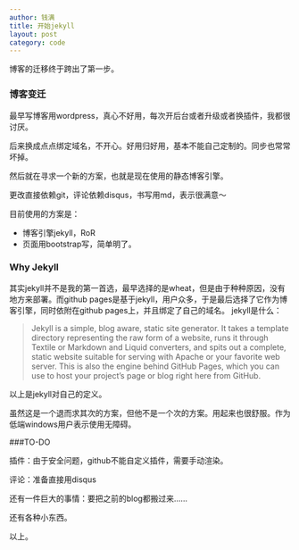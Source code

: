 ```yaml
---
author: 钱满
title: 开始jekyll
layout: post
category: code
---
```


博客的迁移终于跨出了第一步。
### 博客变迁
最早写博客用wordpress，真心不好用，每次开后台或者升级或者换插件，我都很讨厌。

后来换成点点绑定域名，不开心。好用归好用，基本不能自己定制的。同步也常常坏掉。

然后就在寻求一个新的方案，也就是现在使用的静态博客引擎。

更改直接依赖git，评论依赖disqus，书写用md，表示很满意～

目前使用的方案是：

* 博客引擎jekyll，RoR
* 页面用bootstrap写，简单明了。


### Why Jekyll
其实jekyll并不是我的第一首选，最早选择的是wheat，但是由于种种原因，没有地方来部署。而github pages是基于jekyll，用户众多，于是最后选择了它作为博客引擎，同时依附在github pages上，并且绑定了自己的域名。
jekyll是什么：
> Jekyll is a simple, blog aware, static site generator. It takes a template directory representing the raw form of a website, runs it through Textile or Markdown and Liquid converters, and spits out a complete, static website suitable for serving with Apache or your favorite web server. This is also the engine behind GitHub Pages, which you can use to host your project’s page or blog right here from GitHub.

以上是jekyll对自己的定义。

虽然这是一个退而求其次的方案，但他不是一个次的方案。用起来也很舒服。作为低端windows用户表示使用无障碍。

###TO-DO

插件：由于安全问题，github不能自定义插件，需要手动渲染。

评论：准备直接用disqus

还有一件巨大的事情：要把之前的blog都搬过来……

还有各种小东西。

以上。
